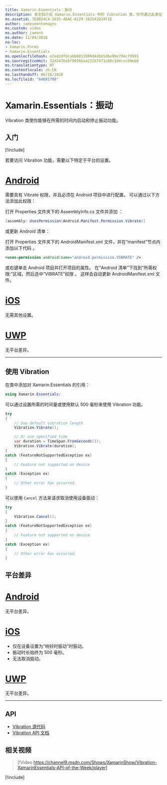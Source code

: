 ```yaml
---
title: Xamarin.Essentials：振动
description: 本文档介绍 Xamarin.Essentials 中的 Vibration 类，你可通过此类在所需的时间内启动和停止振动功能。
ms.assetid: 7E8B24C4-2625-4DAE-A129-383542D34F1E
author: jamesmontemagno
ms.custom: video
ms.author: jamont
ms.date: 11/04/2018
no-loc:
- Xamarin.Forms
- Xamarin.Essentials
ms.openlocfilehash: e2ed2dfdca6b6811089d4dbb5d6e90e794c79591
ms.sourcegitcommit: 32d2476a5f9016baa231b7471c88c1d4ccc08eb8
ms.translationtype: HT
ms.contentlocale: zh-CN
ms.lasthandoff: 06/18/2020
ms.locfileid: "84801798"
---
```

# <a name="xamarinessentials-vibration"></a>Xamarin.Essentials：振动

Vibration 类使你能够在所需的时间内启动和停止振动功能。

## <a name="get-started"></a>入门

[!include[](~/essentials/includes/get-started.md)]

若要访问 Vibration 功能，需要以下特定于平台的设置。

# <a name="android"></a>[Android](#tab/android)

需要具有 Vibrate 权限，并且必须在 Android 项目中进行配置。 可以通过以下方法添加此权限：

打开 Properties 文件夹下的 AssemblyInfo.cs 文件并添加 ：

```csharp
[assembly: UsesPermission(Android.Manifest.Permission.Vibrate)]
```

或更新 Android 清单：

打开 Properties 文件夹下的 AndroidManifest.xml 文件，并在“manifest”节点内添加以下代码  。

```xml
<uses-permission android:name="android.permission.VIBRATE" />
```

或右键单击 Android 项目并打开项目的属性。 在“Android 清单”下找到“所需权限:”区域，然后选中“VIBRATE”权限  。 这样会自动更新 AndroidManifest.xml 文件。

# <a name="ios"></a>[iOS](#tab/ios)

无需其他设置。

# <a name="uwp"></a>[UWP](#tab/uwp)

无平台差异。

-----

## <a name="using-vibration"></a>使用 Vibration

在类中添加对 Xamarin.Essentials 的引用：

```csharp
using Xamarin.Essentials;
```

可以通过设置所需的时间量或使用默认 500 毫秒来使用 Vibration 功能。

```csharp
try
{
    // Use default vibration length
    Vibration.Vibrate();

    // Or use specified time
    var duration = TimeSpan.FromSeconds(1);
    Vibration.Vibrate(duration);
}
catch (FeatureNotSupportedException ex)
{
    // Feature not supported on device
}
catch (Exception ex)
{
    // Other error has occurred.
}
```

可以使用 `Cancel` 方法来请求取消使用设备振动：

```csharp
try
{
    Vibration.Cancel();
}
catch (FeatureNotSupportedException ex)
{
    // Feature not supported on device
}
catch (Exception ex)
{
    // Other error has occurred.
}
```

## <a name="platform-differences"></a>平台差异

# <a name="android"></a>[Android](#tab/android)

无平台差异。

# <a name="ios"></a>[iOS](#tab/ios)

- 仅在设备设置为“响铃时振动”时振动。
- 振动时长始终为 500 毫秒。
- 无法取消振动。

# <a name="uwp"></a>[UWP](#tab/uwp)

无平台差异。

-----

## <a name="api"></a>API

- [Vibration 源代码](https://github.com/xamarin/Essentials/tree/main/Xamarin.Essentials/Vibration)
- [Vibration API 文档](xref:Xamarin.Essentials.Vibration)

## <a name="related-video"></a>相关视频

> [!Video https://channel9.msdn.com/Shows/XamarinShow/Vibration-XamarinEssentials-API-of-the-Week/player]

[!include[](~/essentials/includes/xamarin-show-essentials.md)]
